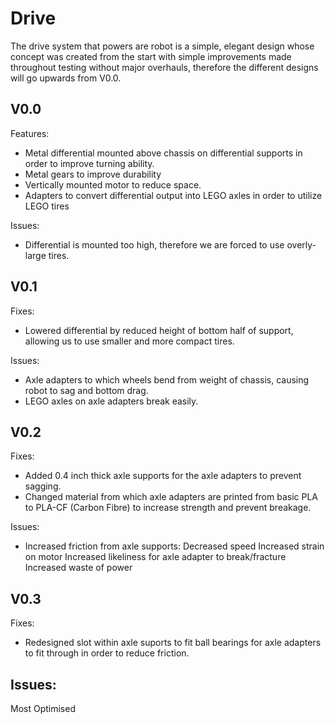 # Drive
The drive system that powers are robot is a simple, elegant design whose concept was created from the start with simple improvements made throughout testing without major overhauls, therefore the different designs will go upwards from V0.0.

## V0.0
Features:
  - Metal differential mounted above chassis on differential supports in order to improve turning ability.
  - Metal gears to improve durability
  - Vertically mounted motor to reduce space.
  - Adapters to convert differential output into LEGO axles in order to utilize LEGO tires
    
Issues:
  - Differential is mounted too high, therefore we are forced to use overly-large tires.

## V0.1
Fixes:
  - Lowered differential by reduced height of bottom half of support, allowing us to use smaller and more compact tires.
    
Issues:
  - Axle adapters to which wheels bend from weight of chassis, causing robot to sag and bottom drag.
  - LEGO axles on axle adapters break easily.

## V0.2
Fixes:
  - Added 0.4 inch thick axle supports for the axle adapters to prevent sagging.
  - Changed material from which axle adapters are printed from basic PLA to PLA-CF (Carbon Fibre) to increase strength and prevent breakage.
    
Issues:
  - Increased friction from axle supports:
      Decreased speed
      Increased strain on motor
      Increased likeliness for axle adapter to break/fracture
      Increased waste of power
## V0.3
Fixes:
  - Redesigned slot within axle suports to fit ball bearings for axle adapters to fit through in order to reduce friction.
    
Issues:
  ---
  Most Optimised
